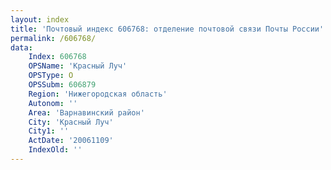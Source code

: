 ```yaml
---
layout: index
title: 'Почтовый индекс 606768: отделение почтовой связи Почты России'
permalink: /606768/
data:
    Index: 606768
    OPSName: 'Красный Луч'
    OPSType: О
    OPSSubm: 606879
    Region: 'Нижегородская область'
    Autonom: ''
    Area: 'Варнавинский район'
    City: 'Красный Луч'
    City1: ''
    ActDate: '20061109'
    IndexOld: ''
---
```

